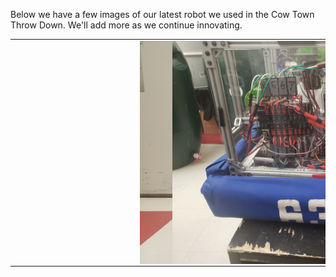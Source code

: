 Below we have a few images of our latest robot we used in the Cow Town Throw Down.
We'll add more as we continue innovating.
<table>
<tr> 
<td>
<img src="docs/assets/20211118_163247.jpg"
style="float: left; max-width: 200%; height: auto; margin-left: 200px;"/>
</td>
<td>
<img src="docs/assets/20211118_163237.jpg"
style="float: left; max-width: 200%; height: auto; margin-right: 200px;"/>
</td>
</tr>
</table>
